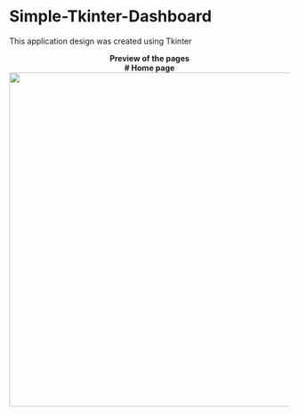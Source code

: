 # Simple-Tkinter-Dashboard


This application design was created using Tkinter

<p align= "center">
  <b>Preview of the pages</b>
  <br>
  <b># Home page</b>
  <br>
  <img src="https://github.com/i-osama/Simple-Tkinter-Dashboard/assets/117646017/35450afb-0428-4199-b9fa-8cac3cceeca5" width="870" height="600"/>
  <br>
</p>
